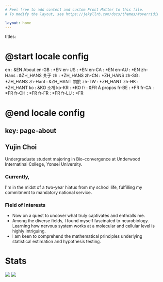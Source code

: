 ```yaml
---
# Feel free to add content and custom Front Matter to this file.
# To modify the layout, see https://jekyllrb.com/docs/themes/#overriding-theme-defaults

layout: home
---
```

titles:
  # @start locale config
  en      : &EN       About
  en-GB   : *EN
  en-US   : *EN
  en-CA   : *EN
  en-AU   : *EN
  zh-Hans : &ZH_HANS  关于
  zh      : *ZH_HANS
  zh-CN   : *ZH_HANS
  zh-SG   : *ZH_HANS
  zh-Hant : &ZH_HANT  關於
  zh-TW   : *ZH_HANT
  zh-HK   : *ZH_HANT
  ko      : &KO       소개
  ko-KR   : *KO
  fr      : &FR       À propos
  fr-BE   : *FR
  fr-CA   : *FR
  fr-CH   : *FR
  fr-FR   : *FR
  fr-LU   : *FR
  # @end locale config
key: page-about
---


## Yujin Choi 
Undergraduate student majoring in Bio-convergence at Underwood Internatinal College, Yonsei University.
<br>

### Currently,
I'm in the midst of a two-year hiatus from my school life, fulfilling my commitment to mandatory national service. 

### Field of Interests
- Now on a quest to uncover what truly captivates and enthralls me. 
- Among the diverse fields, I found myself fascinated to neurobiology. Learning how nervous system works at a molecular and cellular level is highly intriguing.
- I am keen to comprehend the mathematical principles underlying statistical estimation and hypothesis testing.


# Stats
<p>
    <img src="https://github-readme-stats.vercel.app/api?username=gaba-tope&show_icons=true&layout=compact&bg_color=30,12c2e9,f64f59&title_color=fff&text_color=fff&exclude_repo=gaba-tope.github.io">
    <img src="https://github-readme-stats.vercel.app/api/top-langs/?username=gaba-tope&layout=compact&bg_color=30,1565C0,b92b27&title_color=fff&text_color=fff&exclude_repo=gaba-tope.github.io">
</p>

